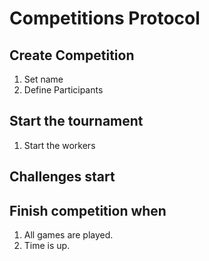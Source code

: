 # Competitions Protocol
## Create Competition
1. Set name
1. Define Participants
## Start the tournament
1. Start the workers
## Challenges start
## Finish competition when
1. All games are played.
1. Time is up.
